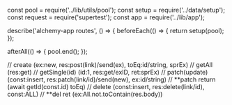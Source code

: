 const pool = require('../lib/utils/pool');
const setup = require('../data/setup');
const request = require('supertest');
const app = require('../lib/app');

describe('alchemy-app routes', () => {
  beforeEach(() => {
    return setup(pool);
  });

  afterAll(() => {
    pool.end();
  });

  // create (ex:new, res:post(link)/send(ex), toEq:id/string, sprEx)
  // getAll (res:get)
  // getSingle(id) (id:1, res:get/exID, ret:sprEx)
  // patch(update) (const:insert, res:patch(link/id)/send(new), ex:id/string)
    // **patch return (await getId(const.id) toEq)
  // delete (const:insert, res:delete(link/id), const:ALL)
    // **del ret (ex:All.not.toContain(res.body))
